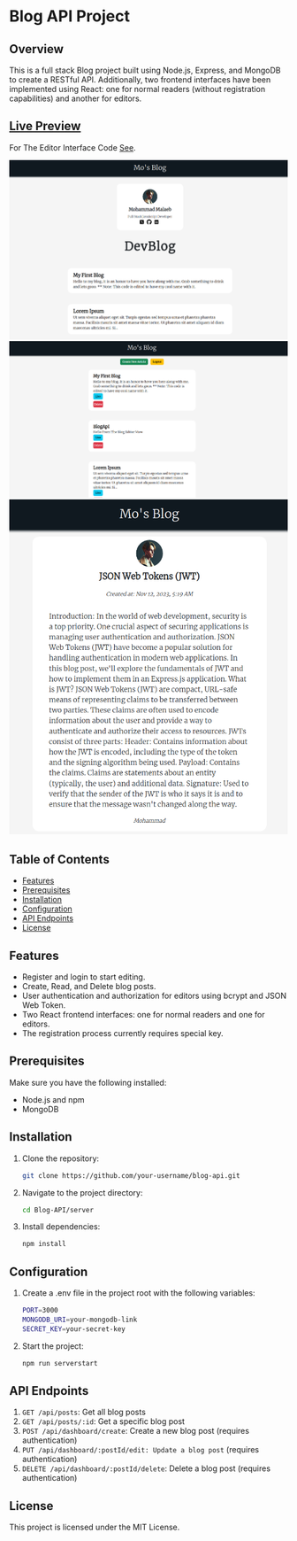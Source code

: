 # Blog API Project

## Overview

This is a full stack Blog project built using Node.js, Express, and MongoDB to create a RESTful API. Additionally, two frontend interfaces have been implemented using React: one for normal readers (without registration capabilities) and another for editors.

## [Live Preview](https://blog-api-production-af1d.up.railway.app/)

For The Editor Interface Code [See](https://github.com/Mo-21/Blog-Editor).

![main-page](./screenshots/main-visitor.png)
![editor-main-page](./screenshots/editor-panel.png)
![main-page](./screenshots/blog.png)

## Table of Contents

- [Features](#features)
- [Prerequisites](#prerequisites)
- [Installation](#installation)
- [Configuration](#configuration)
- [API Endpoints](#api-endpoints)
- [License](#license)

## Features

- Register and login to start editing.
- Create, Read, and Delete blog posts.
- User authentication and authorization for editors using bcrypt and JSON Web Token.
- Two React frontend interfaces: one for normal readers and one for editors.
- The registration process currently requires special key.

## Prerequisites

Make sure you have the following installed:

- Node.js and npm
- MongoDB

## Installation

1. Clone the repository:

   ```bash
   git clone https://github.com/your-username/blog-api.git

   ```

2. Navigate to the project directory:

   ```bash
   cd Blog-API/server

   ```

3. Install dependencies:

   ```bash
   npm install
   ```

## Configuration

1. Create a .env file in the project root with the following variables:

   ```bash
   PORT=3000
   MONGODB_URI=your-mongodb-link
   SECRET_KEY=your-secret-key

   ```

2. Start the project:

   ```bash
   npm run serverstart
   ```

## API Endpoints

1. `GET /api/posts`: Get all blog posts
2. `GET /api/posts/:id`: Get a specific blog post
3. `POST /api/dashboard/create`: Create a new blog post (requires authentication)
4. `PUT /api/dashboard/:postId/edit: Update a blog post` (requires authentication)
5. `DELETE /api/dashboard/:postId/delete`: Delete a blog post (requires authentication)

## License

This project is licensed under the MIT License.
